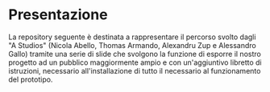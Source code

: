 # Presentazione
La repository seguente è destinata a rappresentare il percorso svolto dagli "A Studios" (Nicola Abello, Thomas Armando, Alexandru Zup e Alessandro Gallo) tramite una serie di slide che svolgono la funzione di esporre il nostro progetto ad un pubblico maggiormente ampio e con un'aggiuntivo libretto di istruzioni, necessario all'installazione di tutto il necessario al funzionamento del prototipo.
